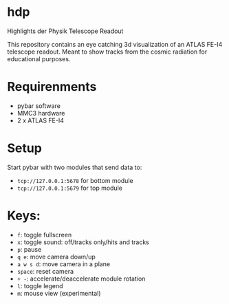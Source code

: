 # hdp
Highlights der Physik Telescope Readout

This repository contains an eye catching 3d visualization of an ATLAS FE-I4 telescope readout.
Meant to show tracks from the cosmic radiation for educational purposes.

# Requirenments
- pybar software
- MMC3 hardware
- 2 x ATLAS FE-I4

# Setup
Start pybar with two modules that send data to:
- `tcp://127.0.0.1:5678` for bottom module
- `tcp://127.0.0.1:5679` for top module

# Keys:
- `f`: toggle fullscreen
- `x`: toggle sound: off/tracks only/hits and tracks
- `p`: pause
- `q e`: move camera down/up
- `a w s d`: move camera in a plane
- `space`: reset camera
- `+ -`: accelerate/deaccelerate module rotation
- `l`: toggle legend
- `m`: mouse view (experimental)
